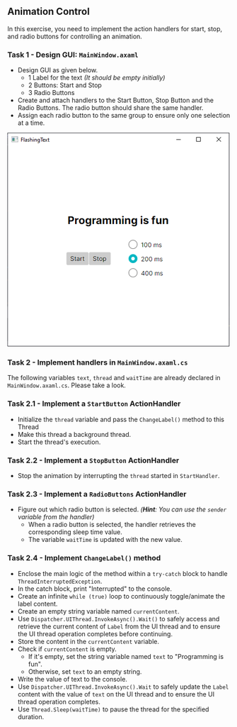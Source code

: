 ﻿## Animation Control

In this exercise, you need to implement the action handlers for start, stop, and radio buttons for controlling an animation.
### Task 1 -  Design GUI: `MainWindow.axaml`
* Design GUI as given below.
  * 1 Label for the text *(It should be empty initially)*
  * 2 Buttons: Start and Stop
  * 3 Radio Buttons
* Create and attach handlers to the Start Button, Stop Button and the Radio Buttons. The radio button should share the same handler.
* Assign each radio button to the same group to ensure only one selection at a time.

![Picture1.png](Assets/Picture1.png)

### Task 2 - Implement handlers in `MainWindow.axaml.cs`
The following variables `text`, `thread` and `waitTime` are already declared in `MainWindow.axaml.cs`. Please take a look.
### Task 2.1 - Implement a `StartButton` ActionHandler
* Initialize the `thread` variable and pass the `ChangeLabel()` method to this Thread
* Make this thread a background thread.
* Start the thread's execution.

### Task 2.2 - Implement a `StopButton` ActionHandler
* Stop the animation by interrupting the `thread` started in `StartHandler`.

### Task 2.3 - Implement a `RadioButtons` ActionHandler
* Figure out which radio button is selected. _(**Hint**: You can use the `sender` variable from the handler)_
  * When a radio button is selected, the handler retrieves the corresponding sleep time value.
  * The variable `waitTime` is updated with the new value.

### Task 2.4 - Implement `ChangeLabel()` method
* Enclose the main logic of the method within a `try-catch` block to handle `ThreadInterruptedException`.
* In the catch block, print "Interrupted" to the console. 
* Create an infinite `while (true)` loop to continuously toggle/animate the label content. 
* Create an empty string variable named `currentContent`.
* Use `Dispatcher.UIThread.InvokeAsync().Wait()` to safely access and retrieve the current content of `Label` from the UI thread and to ensure the UI thread operation completes before continuing.
* Store the content in the `currentContent` variable.
* Check if `currentContent` is empty.
    * If it's empty, set the string variable named `text` to "Programming is fun".
    * Otherwise, set `text` to an empty string. 
* Write the value of text to the console. 
* Use `Dispatcher.UIThread.InvokeAsync().Wait` to safely update the `Label` content with the value of `text` on the UI thread and to ensure the UI thread operation completes. 
* Use `Thread.Sleep(waitTime)` to pause the thread for the specified duration.